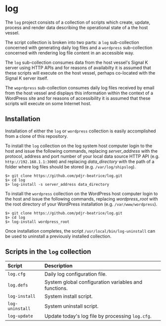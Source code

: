 # log

The `log` project consists of a collection of scripts which create,
update, process and render data describing the operational state of a
the host vessel.

The script collection is broken into two parts: a `log` sub-collection
concerned with generating daily log files and a `wordpress`
sub-collection concerned with rendering log file content in an
accessible way.

The `log` sub-collection consumes data from the host vessel's Signal K
server using HTTP APIs and for reasons of availabilty it is assumed
that these scripts will execute on the host vessel, perhaps co-located
with the Signal K server itself.

The `woprdpress` sub-collection consumes daily log files received by
email from the host vessel and displays this information within the
context of a WordPress site and for reasons of accessibility it is
assumed that these scripts will execute on some Internet host.

## Installation

Installation of either the `log` or `wordpress` collection is easily
accomplished from a clone of this repository.

To install the `log` collection on the log system host computer login
to the host and issue the following commands, replacing
*server_address* with the protocol, address and port number of your
local data source HTTP API (e.g. `http://192.168.1.1:3000`) and
replacing *data_directory* with the path of a folder where log files
should be stored (e.g. `/var/log/shipslog`). 

```
$> git clone https://github.com/pdjr-beatrice/log.git
$> cd log
$> log-install -s server_address data_directory
```

To install the `wordpress` collection on the WordPress host computer
login to the host and issue the following commands, replacing
*wordpress_root* with the root directory of your WordPress installation
(e.g. `/var/www/wordpress`).

```
$> git clone https://github.com/pdjr-beatrice/log.git
$> cd log
$> log-install wordpress_root
```

Once installation completes, the script `/usr/local/bin/log-uninstall`
can be used to uninstall a previously installed collection.

## Scripts in the `log` collection

| Script          | Description |
|:---             |:--- |
| `log.cfg`       | Daily log configuration file. |
| `log.defs`      | System global configuration variables and functions. |
| `log-install`   | System install script. |
| `log-uninstall` | System uninstall script. |
| `log-update`    | Update today's log file by processing `log.cfg`. |
